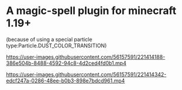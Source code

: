# A magic-spell plugin for minecraft 1.19+ 

(because of using a special particle type:Particle.DUST_COLOR_TRANSITION)

https://user-images.githubusercontent.com/56157591/221414188-386e504b-8488-4592-94c8-4d2ced4fd0b1.mp4


https://user-images.githubusercontent.com/56157591/221414342-edcf247a-0286-48ee-b0b3-898e7bdcd961.mp4

